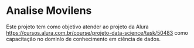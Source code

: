 # Analise Movilens

Este projeto tem como objetivo atender ao projeto da Alura https://cursos.alura.com.br/course/projeto-data-science/task/50483 como capacitação no dominío de conhecimento em ciência de dados.
